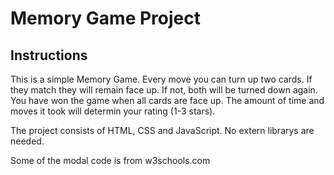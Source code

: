 # Memory Game Project

## Instructions

This is a simple Memory Game. Every move you can turn up two cards. If they match they will remain face up. If not, both will be turned down again. You have won the game when all cards are face up. 
The amount of time and moves it took will determin your rating (1-3 stars).

The project consists of HTML, CSS and JavaScript. No extern librarys are needed.

Some of the modal code is from w3schools.com